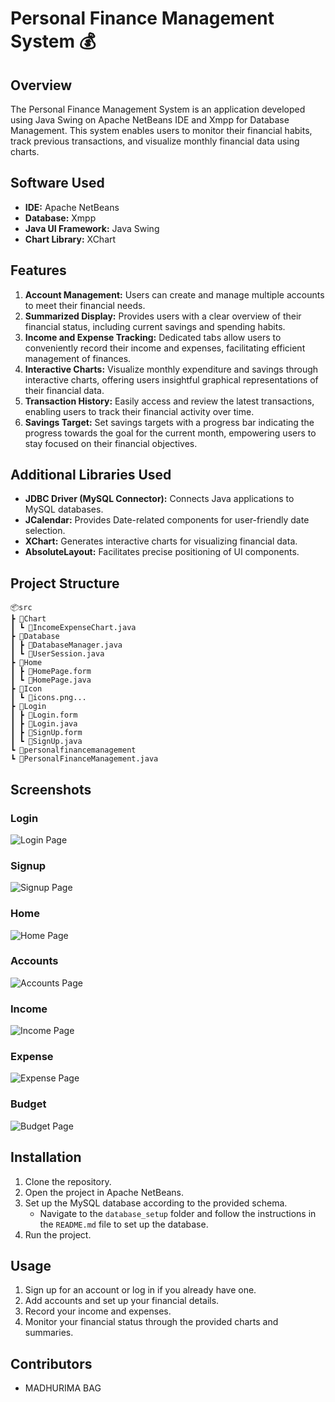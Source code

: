  # Personal Finance Management System 💰

## Overview
The Personal Finance Management System is an application developed using Java Swing on Apache NetBeans IDE and Xmpp for Database Management. This system enables users to monitor their financial habits, track previous transactions, and visualize monthly financial data using charts.

## Software Used
- **IDE:** Apache NetBeans 
- **Database:** Xmpp
- **Java UI Framework:** Java Swing
- **Chart Library:** XChart

## Features
1. **Account Management:** Users can create and manage multiple accounts to meet their financial needs.
2. **Summarized Display:** Provides users with a clear overview of their financial status, including current savings and spending habits.
3. **Income and Expense Tracking:** Dedicated tabs allow users to conveniently record their income and expenses, facilitating efficient management of finances.
4. **Interactive Charts:** Visualize monthly expenditure and savings through interactive charts, offering users insightful graphical representations of their financial data.
5. **Transaction History:** Easily access and review the latest transactions, enabling users to track their financial activity over time.
6. **Savings Target:** Set savings targets with a progress bar indicating the progress towards the goal for the current month, empowering users to stay focused on their financial objectives.

## Additional Libraries Used
- **JDBC Driver (MySQL Connector):** Connects Java applications to MySQL databases.
- **JCalendar:** Provides Date-related components for user-friendly date selection.
- **XChart:** Generates interactive charts for visualizing financial data.
- **AbsoluteLayout:** Facilitates precise positioning of UI components.

## Project Structure

```
📦src
┣ 📂Chart
┃ ┗ 📜IncomeExpenseChart.java
┣ 📂Database
┃ ┣ 📜DatabaseManager.java
┃ ┗ 📜UserSession.java
┣ 📂Home
┃ ┣ 📜HomePage.form
┃ ┗ 📜HomePage.java
┣ 📂Icon
┃ ┗ 📜icons.png...
┣ 📂Login
┃ ┣ 📜Login.form
┃ ┣ 📜Login.java
┃ ┣ 📜SignUp.form
┃ ┗ 📜SignUp.java
┗ 📂personalfinancemanagement
┗ 📜PersonalFinanceManagement.java
```

## Screenshots

### Login
![Login Page](images/login.png)

### Signup
![Signup Page](images/signup.png)

### Home
![Home Page](images/home.png)

### Accounts
![Accounts Page](images/accounts.png)

### Income
![Income Page](images/incomes.png)

### Expense
![Expense Page](images/expenses.png)

### Budget
![Budget Page](images/budget.png)

## Installation
1. Clone the repository.
2. Open the project in Apache NetBeans.
3. Set up the MySQL database according to the provided schema.
   - Navigate to the `database_setup` folder and follow the instructions in the `README.md` file to set up the database.
4. Run the project.

## Usage
1. Sign up for an account or log in if you already have one.
2. Add accounts and set up your financial details.
3. Record your income and expenses.
4. Monitor your financial status through the provided charts and summaries.

## Contributors
- MADHURIMA BAG

